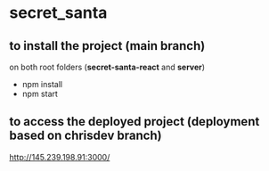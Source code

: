 # secret_santa

## to install the project (main branch) 

on both root folders (**secret-santa-react** and **server**)

- npm install 
- npm start 

## to access the deployed project (deployment based on chrisdev branch)

http://145.239.198.91:3000/
